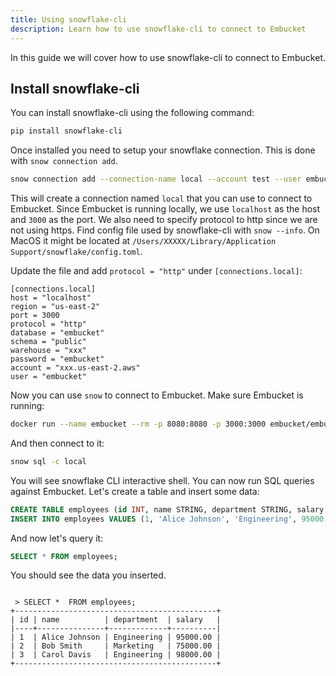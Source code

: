 ```yaml
---
title: Using snowflake-cli
description: Learn how to use snowflake-cli to connect to Embucket
---
```


In this guide we will cover how to use snowflake-cli to connect to Embucket.

## Install snowflake-cli

You can install snowflake-cli using the following command:

```bash
pip install snowflake-cli
```

Once installed you need to setup your snowflake connection. This is done with `snow connection add`.

```bash
snow connection add --connection-name local --account test --user embucket --password embucket --host localhost --port 3000 --account xxx.us-east-2.aws --region us-east-2
```

This will create a connection named `local` that you can use to connect to Embucket. Since Embucket is running locally, we use `localhost` as the host and `3000` as the port. We also need to specify protocol to http since we are not using https. Find config file used by snowflake-cli with `snow --info`. On MacOS it might be located at `/Users/XXXXX/Library/Application Support/snowflake/config.toml`.

Update the file and add `protocol = "http"` under `[connections.local]`:

```
[connections.local]
host = "localhost"
region = "us-east-2"
port = 3000
protocol = "http"
database = "embucket"
schema = "public"
warehouse = "xxx"
password = "embucket"
account = "xxx.us-east-2.aws"
user = "embucket"
```

Now you can use `snow` to connect to Embucket. Make sure Embucket is running:

```bash
docker run --name embucket --rm -p 8080:8080 -p 3000:3000 embucket/embucket
```

And then connect to it:

```bash
snow sql -c local
```

You will see snowflake CLI interactive shell. You can now run SQL queries against Embucket. Let's create a table and insert some data:

```sql
CREATE TABLE employees (id INT, name STRING, department STRING, salary DECIMAL(10,2));
INSERT INTO employees VALUES (1, 'Alice Johnson', 'Engineering', 95000.00), (2, 'Bob Smith', 'Marketing', 75000.00), (3, 'Carol Davis', 'Engineering', 98000.00);
```

And now let's query it:

```sql
SELECT * FROM employees;
```

You should see the data you inserted.

```

 > SELECT *  FROM employees;
+---------------------------------------------+
| id | name          | department  | salary   |
|----+---------------+-------------+----------|
| 1  | Alice Johnson | Engineering | 95000.00 |
| 2  | Bob Smith     | Marketing   | 75000.00 |
| 3  | Carol Davis   | Engineering | 98000.00 |
+---------------------------------------------+
```

